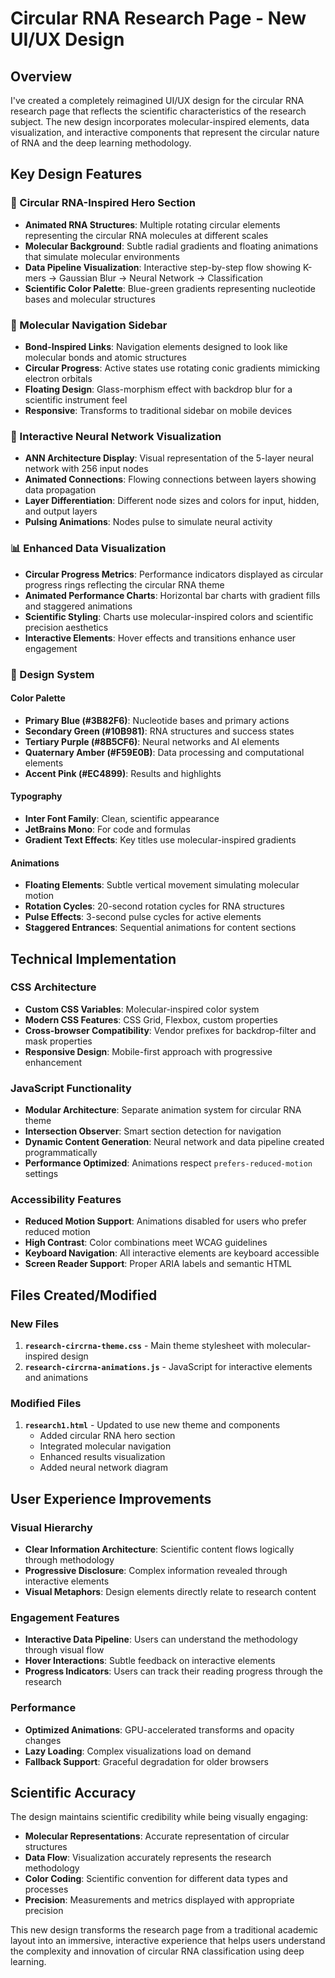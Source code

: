 # Circular RNA Research Page - New UI/UX Design

## Overview
I've created a completely reimagined UI/UX design for the circular RNA research page that reflects the scientific characteristics of the research subject. The new design incorporates molecular-inspired elements, data visualization, and interactive components that represent the circular nature of RNA and the deep learning methodology.

## Key Design Features

### 🧬 Circular RNA-Inspired Hero Section
- **Animated RNA Structures**: Multiple rotating circular elements representing the circular RNA molecules at different scales
- **Molecular Background**: Subtle radial gradients and floating animations that simulate molecular environments
- **Data Pipeline Visualization**: Interactive step-by-step flow showing K-mers → Gaussian Blur → Neural Network → Classification
- **Scientific Color Palette**: Blue-green gradients representing nucleotide bases and molecular structures

### 🔬 Molecular Navigation Sidebar
- **Bond-Inspired Links**: Navigation elements designed to look like molecular bonds and atomic structures
- **Circular Progress**: Active states use rotating conic gradients mimicking electron orbitals
- **Floating Design**: Glass-morphism effect with backdrop blur for a scientific instrument feel
- **Responsive**: Transforms to traditional sidebar on mobile devices

### 🧠 Interactive Neural Network Visualization
- **ANN Architecture Display**: Visual representation of the 5-layer neural network with 256 input nodes
- **Animated Connections**: Flowing connections between layers showing data propagation
- **Layer Differentiation**: Different node sizes and colors for input, hidden, and output layers
- **Pulsing Animations**: Nodes pulse to simulate neural activity

### 📊 Enhanced Data Visualization
- **Circular Progress Metrics**: Performance indicators displayed as circular progress rings reflecting the circular RNA theme
- **Animated Performance Charts**: Horizontal bar charts with gradient fills and staggered animations
- **Scientific Styling**: Charts use molecular-inspired colors and scientific precision aesthetics
- **Interactive Elements**: Hover effects and transitions enhance user engagement

### 🎨 Design System

#### Color Palette
- **Primary Blue (#3B82F6)**: Nucleotide bases and primary actions
- **Secondary Green (#10B981)**: RNA structures and success states
- **Tertiary Purple (#8B5CF6)**: Neural networks and AI elements
- **Quaternary Amber (#F59E0B)**: Data processing and computational elements
- **Accent Pink (#EC4899)**: Results and highlights

#### Typography
- **Inter Font Family**: Clean, scientific appearance
- **JetBrains Mono**: For code and formulas
- **Gradient Text Effects**: Key titles use molecular-inspired gradients

#### Animations
- **Floating Elements**: Subtle vertical movement simulating molecular motion
- **Rotation Cycles**: 20-second rotation cycles for RNA structures
- **Pulse Effects**: 3-second pulse cycles for active elements
- **Staggered Entrances**: Sequential animations for content sections

## Technical Implementation

### CSS Architecture
- **Custom CSS Variables**: Molecular-inspired color system
- **Modern CSS Features**: CSS Grid, Flexbox, custom properties
- **Cross-browser Compatibility**: Vendor prefixes for backdrop-filter and mask properties
- **Responsive Design**: Mobile-first approach with progressive enhancement

### JavaScript Functionality
- **Modular Architecture**: Separate animation system for circular RNA theme
- **Intersection Observer**: Smart section detection for navigation
- **Dynamic Content Generation**: Neural network and data pipeline created programmatically
- **Performance Optimized**: Animations respect `prefers-reduced-motion` settings

### Accessibility Features
- **Reduced Motion Support**: Animations disabled for users who prefer reduced motion
- **High Contrast**: Color combinations meet WCAG guidelines
- **Keyboard Navigation**: All interactive elements are keyboard accessible
- **Screen Reader Support**: Proper ARIA labels and semantic HTML

## Files Created/Modified

### New Files
1. **`research-circrna-theme.css`** - Main theme stylesheet with molecular-inspired design
2. **`research-circrna-animations.js`** - JavaScript for interactive elements and animations

### Modified Files
1. **`research1.html`** - Updated to use new theme and components
   - Added circular RNA hero section
   - Integrated molecular navigation
   - Enhanced results visualization
   - Added neural network diagram

## User Experience Improvements

### Visual Hierarchy
- **Clear Information Architecture**: Scientific content flows logically through methodology
- **Progressive Disclosure**: Complex information revealed through interactive elements
- **Visual Metaphors**: Design elements directly relate to research content

### Engagement Features
- **Interactive Data Pipeline**: Users can understand the methodology through visual flow
- **Hover Interactions**: Subtle feedback on interactive elements
- **Progress Indicators**: Users can track their reading progress through the research

### Performance
- **Optimized Animations**: GPU-accelerated transforms and opacity changes
- **Lazy Loading**: Complex visualizations load on demand
- **Fallback Support**: Graceful degradation for older browsers

## Scientific Accuracy
The design maintains scientific credibility while being visually engaging:
- **Molecular Representations**: Accurate representation of circular structures
- **Data Flow**: Visualization accurately represents the research methodology
- **Color Coding**: Scientific convention for different data types and processes
- **Precision**: Measurements and metrics displayed with appropriate precision

This new design transforms the research page from a traditional academic layout into an immersive, interactive experience that helps users understand the complexity and innovation of circular RNA classification using deep learning.